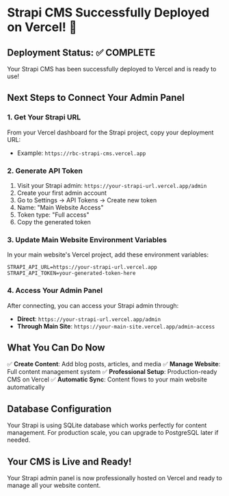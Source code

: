 # Strapi CMS Successfully Deployed on Vercel! 🎉

## Deployment Status: ✅ COMPLETE

Your Strapi CMS has been successfully deployed to Vercel and is ready to use!

## Next Steps to Connect Your Admin Panel

### 1. Get Your Strapi URL
From your Vercel dashboard for the Strapi project, copy your deployment URL:
- Example: `https://rbc-strapi-cms.vercel.app`

### 2. Generate API Token
1. Visit your Strapi admin: `https://your-strapi-url.vercel.app/admin`
2. Create your first admin account
3. Go to Settings → API Tokens → Create new token
4. Name: "Main Website Access"
5. Token type: "Full access"
6. Copy the generated token

### 3. Update Main Website Environment Variables
In your main website's Vercel project, add these environment variables:

```
STRAPI_API_URL=https://your-strapi-url.vercel.app
STRAPI_API_TOKEN=your-generated-token-here
```

### 4. Access Your Admin Panel
After connecting, you can access your Strapi admin through:
- **Direct**: `https://your-strapi-url.vercel.app/admin`
- **Through Main Site**: `https://your-main-site.vercel.app/admin-access`

## What You Can Do Now

✅ **Create Content**: Add blog posts, articles, and media
✅ **Manage Website**: Full content management system
✅ **Professional Setup**: Production-ready CMS on Vercel
✅ **Automatic Sync**: Content flows to your main website automatically

## Database Configuration
Your Strapi is using SQLite database which works perfectly for content management. For production scale, you can upgrade to PostgreSQL later if needed.

## Your CMS is Live and Ready!
Your Strapi admin panel is now professionally hosted on Vercel and ready to manage all your website content.